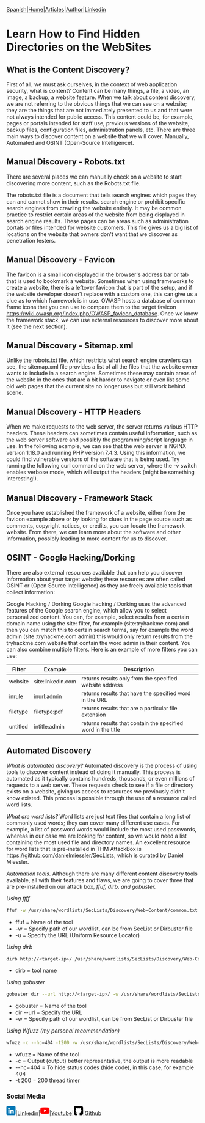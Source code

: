 [Spanish](https://emersontech.github.io/index.html)|[Home](https://emersontech.github.io/en/index.html)|[Articles](https://emersontech.github.io/en/nav/page1.html)|[Author](https://emersontech.github.io/en/nav/about.html)|[Linkedin](https://www.linkedin.com/in/emersontech/)

# Learn How to Find Hidden Directories on the WebSites

## What is the Content Discovery?
First of all, we must ask ourselves, in the context of web application security, what is content? Content can be many things,
a file, a video, an image, a backup, a website feature. When we talk about content discovery, we are not referring to the obvious things that we can see on a website; they are the things that are not immediately presented to us and that were not always intended for public access.
This content could be, for example, pages or portals intended for staff use, previous versions of the website, backup files, configuration files, administration panels, etc.
There are three main ways to discover content on a website that we will cover. Manually, Automated and OSINT (Open-Source Intelligence).

## Manual Discovery - Robots.txt
There are several places we can manually check on a website to start discovering more content, such as the Robots.txt file.

The robots.txt file is a document that tells search engines which pages they can and cannot show in their results.
search engine or prohibit specific search engines from crawling the website entirely. It may be common practice to restrict certain
areas of the website from being displayed in search engine results. These pages can be areas such as administration portals or
files intended for website customers. This file gives us a big list of locations on the website that owners don't want
that we discover as penetration testers.

## Manual Discovery - Favicon
The favicon is a small icon displayed in the browser's address bar or tab that is used to bookmark a website.
Sometimes when using frameworks to create a website, there is a leftover favicon that is part of the setup, and if the website developer doesn't
replace with a custom one, this can give us a clue as to which framework is in use. OWASP hosts a database of common frame icons that
you can use to compare them to the target favicon https://wiki.owasp.org/index.php/OWASP_favicon_database. Once we know the framework stack,
we can use external resources to discover more about it (see the next section).

## Manual Discovery - Sitemap.xml
Unlike the robots.txt file, which restricts what search engine crawlers can see, the sitemap.xml file provides a
list of all the files that the website owner wants to include in a search engine. Sometimes these may contain areas of the website in
the ones that are a bit harder to navigate or even list some old web pages that the current site no longer uses but still work behind
scene.

## Manual Discovery - HTTP Headers
When we make requests to the web server, the server returns various HTTP headers. These headers can sometimes contain useful information,
such as the web server software and possibly the programming/script language in use. In the following example, we can see that the web server is
NGINX version 1.18.0 and running PHP version 7.4.3. Using this information, we could find vulnerable versions of the software that is being used. Try running the following curl command on the web server, where the -v switch enables verbose mode, which will output the headers (might be something interesting!).

## Manual Discovery - Framework Stack
Once you have established the framework of a website, either from the favicon example above or by looking for clues in the page source such as comments, copyright notices, or credits, you can locate the framework website. From there, we can learn more about the software and other information, possibly leading to more content for us to discover.

## OSINT - Google Hacking/Dorking
There are also external resources available that can help you discover information about your target website; these resources are often called OSINT or (Open Source Intelligence) as they are freely available tools that collect information:

Google Hacking / Dorking
Google hacking / Dorking uses the advanced features of the Google search engine, which allow you to select personalized content. You can, for example, select results from a certain domain name using the site: filter, for example (site:tryhackme.com) and then you can match this to certain search terms, say for example the word admin (site :tryhackme.com admin) this would only return results from the tryhackme.com website that contain the word admin in their content. You can also combine multiple filters. Here is an example of more filters you can use:

| Filter | Example | Description |
| ------------- | ------------- | ------------- |
| website | site:linkedin.com | returns results only from the specified website address |
| inrule | inurl:admin | returns results that have the specified word in the URL |
| filetype | filetype:pdf | returns results that are a particular file extension |
| untitled | intitle:admin | returns results that contain the specified word in the title |

## Automated Discovery
*What is automated discovery?*
Automated discovery is the process of using tools to discover content instead of doing it manually. This process is automated as it typically contains hundreds, thousands, or even millions of requests to a web server. These requests check to see if a file or directory exists on a website, giving us access to resources we previously didn't know existed. This process is possible through the use of a resource called word lists.

*What are word lists?*
Word lists are just text files that contain a long list of commonly used words; they can cover many different use cases. For example, a list of password words would include the most used passwords, whereas in our case we are looking for content, so we would need a list containing the most used file and directory names. An excellent resource for word lists that is pre-installed in THM AttackBox is https://github.com/danielmiessler/SecLists, which is curated by Daniel Miessler.

*Automation tools*.
Although there are many different content discovery tools available, all with their features and flaws, we are going to cover three that are pre-installed on our attack box, *ffuf, dirb, and gobuster.*

*Using ffff*
```bash
ffuf -w /usr/share/wordlists/SecLists/Discovery/Web-Content/common.txt -u http://<target-ip>/FUZZ
```
* ffuf = Name of the tool
* -w = Specify path of our wordlist, can be from SecList or Dirbuster file
* -u = Specify the URL (Uniform Resource Locator)

*Using dirb*
```bash
dirb http://<target-ip>/ /usr/share/wordlists/SecLists/Discovery/Web-Content/common.txt
```
* dirb = tool name

*Using gobuster*
```bash
gobuster dir --url http://<target-ip>/ -w /usr/share/wordlists/SecLists/Discovery/Web-Content/common.txt
```
* gobuster = Name of the tool
* dir --url = Specify the URL
* -w = Specify path of our wordlist, can be from SecList or Dirbuster file

*Using Wfuzz (my personal recommendation)*
```bash
wfuzz -c --hc=404 -t200 -w /usr/share/wordlists/SecLists/Discovery/Web-Content/common.txt http://<target-ip>/FUZZ
```
* wfuzz = Name of the tool
* -c = Output (output) better representative, the output is more readable
* --hc=404 = To hide status codes (hide code), in this case, for example 404
* -t 200 = 200 thread timer

### Social Media

![img](/img/linkedin.png)|[Linkedin](https://www.linkedin.com/in/emersontech/)|![img](/img/youtube.png)|[Youtube](https://www.youtube.com/channel/UChNTj2xNpEQiliMv-IJbWvQ)|![img](/img/github.png)|[Github](https://github.com/emersontech)
